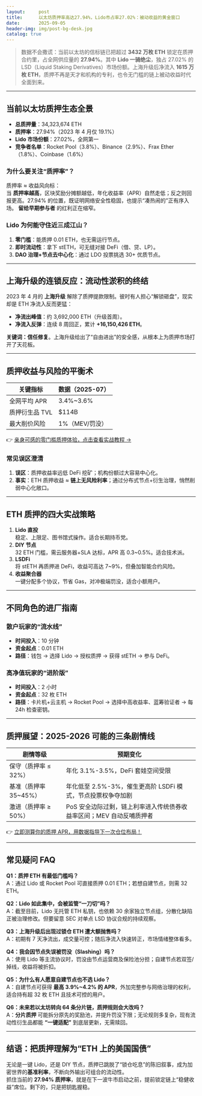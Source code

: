 ```yaml
---
layout:     post
title:      以太坊质押率高达27.94%，Lido市占率27.02%：被动收益的黄金窗口
date:       2025-09-05
header-img: img/post-bg-desk.jpg
catalog: true
---
```


> 数据不会撒谎：当前以太坊的信标链已把超过 **3432 万枚 ETH** 锁定在质押合约里，占全网供应量的 **27.94%**。其中 **Lido 一骑绝尘**，独占 27.02% 的 LSD（Liquid Staking Derivatives）市场份额。上海升级后净流入 **1615 万枚 ETH**，质押不再是天才和机构的专利，也令无门槛的链上被动收益时代全面到来。

---

## 当前以太坊质押生态全景

- **总质押量**：34,323,674 ETH  
- **质押率**：27.94%（2023 年 4 月仅 19.1%）
- **Lido 市场份额**：27.02%，全网第一  
- **竞争者名单**：Rocket Pool（3.8%）、Binance（2.9%）、Frax Ether（1.8%）、Coinbase（1.6%）

### 为什么要关注“质押率”？
质押率 ≈ 收益风向标：  
当 **质押率越高**，区块奖励分摊额越低，年化收益率（APR）自然走低；反之则回报更高。27.94% 的位置，既证明网络安全性稳固，也提示“凑热闹的”正有序入场。 **留给早期参与者** 的红利正在缩窄。

### Lido 为何能守住近三成江山？
1. **零门槛**：能质押 0.01 ETH，也无需运行节点。  
2. **即时流动性**：拿下 stETH，可无缝对接 DeFi（借、贷、LP）。  
3. **DAO 治理+节点去中心化**：通过 LDO 投票挑选 30+ 优质节点。

---

## 上海升级的连锁反应：流动性淤积的终结

2023 年 4 月的 **上海升级** 解除了质押提款限制。彼时有人担心“解锁砸盘”，现实却是 ETH 净流入反而更猛：  
- **净流出峰值**：约 3,692,000 ETH（升级首周）。  
- **净流入反弹**：连续 8 周回正，累计 **+16,150,426 ETH**。  

**关键词：信任修复**。上海升级给出了“自由进出”的安全感，从根本上为质押市场打开了天花板。

---

## 质押收益与风险的平衡术

| 关键指标        | 数据（2025-07） |
|----------------|----------------|
| 全网平均 APR    | 3.4%~3.6%      |
| 质押衍生品 TVL | $114B          |
| 最大削价风险    | 1%（MEV/罚没） |

👉 [亲身可感的零门槛质押体验，点击查看实战教程 →](https://okxdog.com/)

### 常见误区澄清
1. **误区**：质押收益率远低 DeFi 挖矿；机构份额过大容易中心化。  
2. **事实**：ETH 质押收益 ≈ **链上无风险利率**；通过分布式节点+衍生治理，悄然削弱中心化敞口。

---

## ETH 质押的四大实战策略

1. **Lido 直投**  
   稳定、上限足、图书馆式操作。适合长期持币党。
2. **DIY 节点**  
   32 ETH 门槛，需云服务器+SLA 达标，APR 高 0.3~0.5%。适合技术派。
3. **LSDFi**  
   将 stETH 再质押进 DeFi，收益可高达 7~9%，但叠加智能合约风险。
4. **收益聚合器**  
   一键分配多个协议，节省 Gas，对冲极端罚没，适合小额用户。

---

## 不同角色的进厂指南

### 散户玩家的“流水线”  
- **时间投入**：10 分钟  
- **资金起点**：0.01 ETH  
- **路径**：钱包 → 选择 Lido → 授权质押 → 获得 stETH → 参与 DeFi。

### 高净值玩家的“进阶版”  
- **时间投入**：2 小时  
- **资金起点**：32 枚 ETH  
- **路径**：卡片机+云主机 → Rocket Pool → 选择中高收益率、蓝筹验证者 → 每 24h 检查密钥。

---

## 质押展望：2025-2026 可能的三条剧情线

| 剧情等级                | 预期变化                                      |
|------------------------|----------------------------------------------|
| 保守（质押率 ≤ 32%）   | 年化 3.1%-3.5%，DeFi 套娃空间受限               |
| 基准（质押率 35~45%）  | 年化低至 2.5%-3%，催生更高阶 LSDFi 模式，节点投票权争夺加剧 |
| 激进（质押率 ≥ 50%）   | PoS 安全边际过剩，链上利率进入传统债券收益率区间；MEV 自动反哺质押者 |

👉 [立即测算你的质押 APR，用数据指导下一次仓位布局！](https://okxdog.com/)

---

## 常见疑问 FAQ

**Q1：质押 ETH 有最低门槛吗？**  
A：通过 Lido 或 Rocket Pool 可直接质押 0.01 ETH；若想自建节点，则需 32 ETH。

**Q2：Lido 如此集中，会被监管“一刀切”吗？**  
A：截至目前，Lido 无托管 ETH 私钥，也依赖 30 余家独立节点组，分散化缺陷正被治理修改。但要留意 SEC 对单点 LSD 协议合规的持续观察。

**Q3：上海升级后出现过锁仓 ETH 遭大额抛售吗？**  
A：初期有 7 天净流出，成交量可控；随后净流入快速转正，市场情绪整体看多。

**Q4：我会因节点失误被罚没（Slashing）吗？**  
A：使用 Lido 等主流协议时，罚没由节点运营商及保险池分担；自建节点若双签/掉线，收益将被折扣。

**Q5：为什么有人愿意自建节点也不选 Lido？**  
A：自建节点可获得 **最高 3.9%~4.2% 的 APR**，外加完整参与网络治理的权利，适合持有超 32 枚 ETH 且技术可控的用户。

**Q6：未来若以太坊转向 64 条分片链，质押规则会大改吗？**  
A：**分片质押** 可能拆分原先的奖励池，并提升罚没下限；无论规则多复杂，现有流动性衍生品都能 **“一键适配”** 到底层更新，无需赎回。

---

## 结语：把质押理解为“ETH 上的美国国债”

无论是一键 Lido，还是 DIY 节点，质押已跳脱了“锁仓吃息”的陈旧叙事，成为加密世界的**基准利率**，不断向外输出可组合的流动性。  
抓住当前的 **27.94% 质押率**，就是在下一波牛市启动之前，提前锁定链上“稳健收益”席位。剩下的，只是把钥匙握稳。